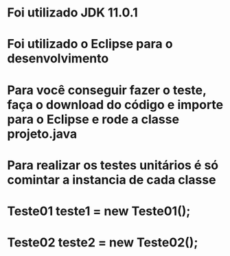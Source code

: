 # Foi utilizado JDK 11.0.1
# Foi utilizado o Eclipse para o desenvolvimento
# Para você conseguir fazer o teste, faça o download do código e importe para o Eclipse e rode a classe projeto.java
# Para realizar os testes unitários é só comintar a instancia de cada classe
# Teste01 teste1 = new Teste01();
# Teste02 teste2 = new Teste02();
